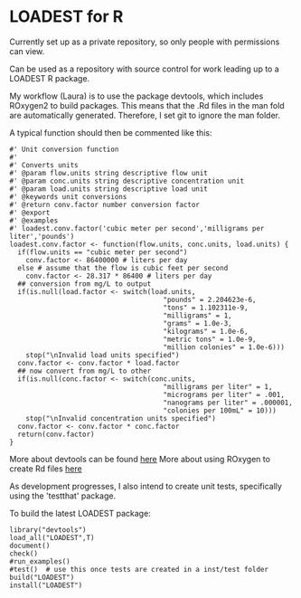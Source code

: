 LOADEST for R
=============

Currently set up as a private repository, so only people with permissions can view.

Can be used as a repository with source control for work leading up to a LOADEST R package.  

My workflow (Laura) is to use the package devtools, which includes ROxygen2 to build packages.  This means that the .Rd files in the man fold are automatically generated.  Therefore, I set git to ignore the man folder. 

A typical function should then be commented like this:

	#' Unit conversion function
	#'
	#' Converts units
	#' @param flow.units string descriptive flow unit
	#' @param conc.units string descriptive concentration unit
	#' @param load.units string descriptive load unit
	#' @keywords unit conversions
	#' @return conv.factor number conversion factor
	#' @export
	#' @examples
	#' loadest.conv.factor('cubic meter per second','milligrams per liter','pounds')
	loadest.conv.factor <- function(flow.units, conc.units, load.units) {
	  if(flow.units == "cubic meter per second")
		conv.factor <- 86400000 # liters per day
	  else # assume that the flow is cubic feet per second
		conv.factor <- 28.317 * 86400 # liters per day
	  ## conversion from mg/L to output
	  if(is.null(load.factor <- switch(load.units,
										  "pounds" = 2.204623e-6,
										  "tons" = 1.102311e-9,
										  "milligrams" = 1,
										  "grams" = 1.0e-3,
										  "kilograms" = 1.0e-6,
										  "metric tons" = 1.0e-9,
										  "million colonies" = 1.0e-6)))
		stop("\nInvalid load units specified")
	  conv.factor <- conv.factor * load.factor
	  ## now convert from mg/L to other
	  if(is.null(conc.factor <- switch(conc.units,
										  "milligrams per liter" = 1,
										  "micrograms per liter" = .001,
										  "nanograms per liter" = .000001,
										  "colonies per 100mL" = 10)))
		stop("\nInvalid concentration units specified")
	  conv.factor <- conv.factor * conc.factor
	  return(conv.factor)
	}

More about devtools can be found [here](https://github.com/hadley/devtools/)
More about using ROxygen to create Rd files [here](http://cran.r-project.org/web/packages/roxygen/vignettes/roxygen.pdf)

As development progresses, I also intend to create unit tests, specifically using the 'testthat' package.

To build the latest LOADEST package:

	library("devtools")
	load_all("LOADEST",T)
	document()
	check()
	#run_examples()   
	#test()  # use this once tests are created in a inst/test folder
	build("LOADEST")
	install("LOADEST")
	


